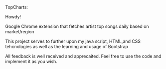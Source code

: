 TopCharts:

Howdy! 

Google Chrome extension that fetches artist top songs daily based on market/region

This project serves to further upon my java script, HTML,and CSS tehcnologies as well as 
the learning and usage of Bootstrap

All feedback is well received and apprecaited. Feel free to use the code and implement it as you wish. 